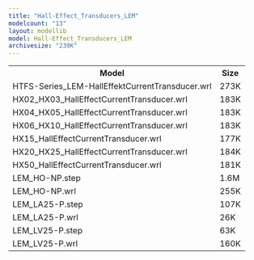 ```yaml
---
title: "Hall-Effect_Transducers_LEM"
modelcount: "13"
layout: modellib
model: Hall-Effect_Transducers_LEM
archivesize: "239K"
---
```


<table><tr>
<th>Model</th>
<th>Size</th>
</tr>
<tr><td>HTFS-Series_LEM-HallEffektCurrentTransducer.wrl</td><td>273K</td></tr>
<tr><td>HX02_HX03_HallEffectCurrentTransducer.wrl</td><td>183K</td></tr>
<tr><td>HX04_HX05_HallEffectCurrentTransducer.wrl</td><td>183K</td></tr>
<tr><td>HX06_HX10_HallEffectCurrentTransducer.wrl</td><td>183K</td></tr>
<tr><td>HX15_HallEffectCurrentTransducer.wrl</td><td>177K</td></tr>
<tr><td>HX20_HX25_HallEffectCurrentTransducer.wrl</td><td>184K</td></tr>
<tr><td>HX50_HallEffectCurrentTransducer.wrl</td><td>181K</td></tr>
<tr><td>LEM_HO-NP.step</td><td>1.6M</td></tr>
<tr><td>LEM_HO-NP.wrl</td><td>255K</td></tr>
<tr><td>LEM_LA25-P.step</td><td>107K</td></tr>
<tr><td>LEM_LA25-P.wrl</td><td>26K</td></tr>
<tr><td>LEM_LV25-P.step</td><td>63K</td></tr>
<tr><td>LEM_LV25-P.wrl</td><td>160K</td></tr>
